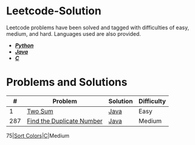 # Leetcode-Solution
Leetcode problems have been solved and tagged with difficulties of easy, medium, and hard. Languages used are also provided.
- [***Python***](https://github.com/anand-saji/Leetcode-Solution/tree/main/Solutions/Python)
- [***Java***](https://github.com/anand-saji/Leetcode-Solution/tree/main/Solutions/Java)
- [***C***](https://github.com/anand-saji/Leetcode-Solution/tree/main/Solutions/C)

# Problems and Solutions
#|Problem|Solution|Difficulty
 --- | --- | --- | --- 
1| [Two Sum](https://leetcode.com/problems/two-sum/) | [Java](https://github.com/anand-saji/Leetcode-Solution/blob/main/Solutions/Java/Two%20Sum.java)|Easy
287 | [Find the Duplicate Number](https://leetcode.com/problems/find-the-duplicate-number/description/) | [Java](https://github.com/anand-saji/Leetcode-Solution/blob/main/Solutions/Java/Find%20the%20Duplicate%20Number.java) | Medium

75|[Sort Colors](https://leetcode.com/problems/sort-colors/description/)|[C](https://github.com/anand-saji/Leetcode-Solution/blob/main/Solutions/C/Sort%20Colors.c)|Medium

